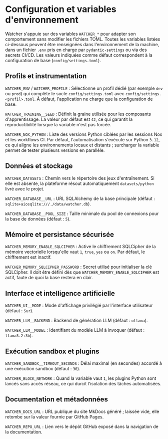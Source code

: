 # Configuration et variables d'environnement

Watcher s'appuie sur des variables `WATCHER_*` pour adapter son comportement sans
modifier les fichiers TOML. Toutes les variables listées ci-dessous peuvent être
renseignées dans l'environnement de la machine, dans un fichier `.env` pris en
charge par `pydantic-settings` ou via des secrets CI/CD. Les valeurs indiquées
comme défaut correspondent à la configuration de base (`config/settings.toml`).

## Profils et instrumentation

`WATCHER_ENV` / `WATCHER_PROFILE`
: Sélectionne un profil dédié (par exemple `dev` ou `prod`) qui complète le
  socle `config/settings.toml` avec `config/settings.<profil>.toml`. À défaut,
  l'application ne charge que la configuration de base.

`WATCHER_TRAINING__SEED`
: Définit la graine utilisée pour les composants d'apprentissage. La valeur
  par défaut est `42`, ce qui garantit la reproductibilité lorsque la variable
  n'est pas forcée.

`WATCHER_NOX_PYTHON`
: Liste des versions Python ciblées par les sessions Nox et les workflows CI.
  Par défaut, l'automatisation s'exécute sur Python `3.12`, ce qui aligne les
  environnements locaux et distants ; surcharger la variable permet de tester
  plusieurs versions en parallèle.

## Données et stockage

`WATCHER_DATASETS`
: Chemin vers le répertoire des jeux d'entraînement. Si elle est absente, la
  plateforme résout automatiquement `datasets/python` livré avec le projet.

`WATCHER_DATABASE__URL`
: URL SQLAlchemy de la base principale (défaut : `sqlite+aiosqlite:///./data/watcher.db`).

`WATCHER_DATABASE__POOL_SIZE`
: Taille minimale du pool de connexions pour la base de données (défaut : `5`).

## Mémoire et persistance sécurisée

`WATCHER_MEMORY_ENABLE_SQLCIPHER`
: Active le chiffrement SQLCipher de la mémoire vectorielle lorsqu'elle vaut
  `1`, `true`, `yes` ou `on`. Par défaut, le chiffrement est inactif.

`WATCHER_MEMORY_SQLCIPHER_PASSWORD`
: Secret utilisé pour initialiser la clé SQLCipher. Il doit être défini dès que
  `WATCHER_MEMORY_ENABLE_SQLCIPHER` est actif, faute de quoi la base restera en
  clair.

## Interface et intelligence artificielle

`WATCHER_UI__MODE`
: Mode d'affichage privilégié par l'interface utilisateur (défaut : `Sur`).

`WATCHER_LLM__BACKEND`
: Backend de génération LLM (défaut : `ollama`).

`WATCHER_LLM__MODEL`
: Identifiant du modèle LLM à invoquer (défaut : `llama3.2:3b`).

## Exécution sandbox et plugins

`WATCHER_SANDBOX__TIMEOUT_SECONDS`
: Délai maximal (en secondes) accordé à une exécution sandbox (défaut : `30`).

`WATCHER_BLOCK_NETWORK`
: Quand la variable vaut `1`, les plugins Python sont lancés sans accès réseau,
  ce qui durcit l'isolation des tâches automatisées.

## Documentation et métadonnées

`WATCHER_DOCS_URL`
: URL publique du site MkDocs généré ; laissée vide, elle retombe sur la valeur
  fournie par GitHub Pages.

`WATCHER_REPO_URL`
: Lien vers le dépôt GitHub exposé dans la navigation de la documentation.

